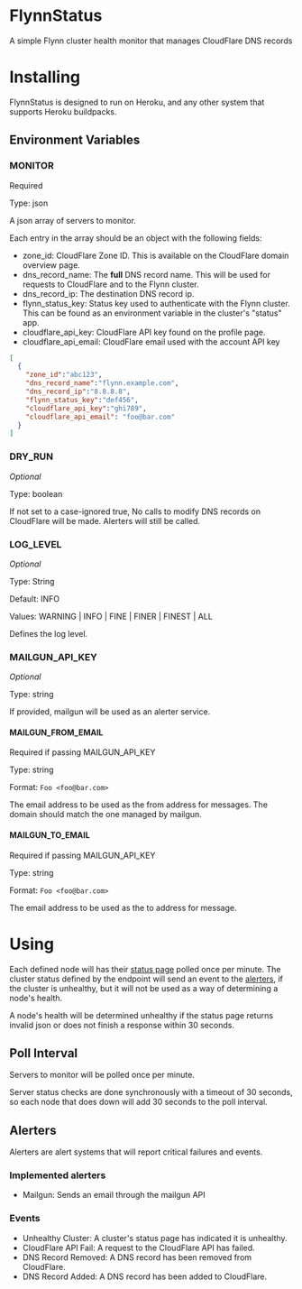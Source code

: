 # FlynnStatus

A simple Flynn cluster health monitor that manages CloudFlare DNS records

# Installing

FlynnStatus is designed to run on Heroku, and any other system that
 supports Heroku buildpacks.
 
## Environment Variables

### MONITOR

Required

Type: json

A json array of servers to monitor.

Each entry in the array should be an object with the following fields:
- zone_id: CloudFlare Zone ID. This is available on the CloudFlare domain 
 overview page.
- dns_record_name: The **full** DNS record name. This will be used for
 requests to CloudFlare and to the Flynn cluster.
- dns_record_ip: The destination DNS record ip.
- flynn_status_key: Status key used to authenticate with the Flynn cluster.
 This can be found as an environment variable in the cluster's "status" app.
- cloudflare_api_key: CloudFlare API key found on the profile page.
- cloudflare_api_email: CloudFlare email used with the account API key

```json
[
  {
    "zone_id":"abc123",
    "dns_record_name":"flynn.example.com",
    "dns_record_ip":"8.8.8.8",
    "flynn_status_key":"def456",
    "cloudflare_api_key":"ghi789",
    "cloudflare_api_email": "foo@bar.com"
  }
]
```

### DRY_RUN

_Optional_

Type: boolean

If not set to a case-ignored true, No calls to modify DNS records on
 CloudFlare will be made. Alerters will still be called.
 
### LOG_LEVEL

_Optional_

Type: String

Default: INFO

Values: WARNING | INFO | FINE | FINER | FINEST | ALL

Defines the log level.

### MAILGUN_API_KEY

_Optional_

Type: string

If provided, mailgun will be used as an alerter service.

#### MAILGUN_FROM_EMAIL

Required if passing MAILGUN_API_KEY

Type: string

Format: `Foo <foo@bar.com>`

The email address to be used as the from address for messages. The domain
 should match the one managed by mailgun.
 
#### MAILGUN_TO_EMAIL

Required if passing MAILGUN_API_KEY

Type: string

Format: `Foo <foo@bar.com>`

The email address to be used as the to address for message.

# Using

Each defined node will has their [status page] polled once per minute. The
 cluster status defined by the endpoint will send an event to the [alerters],
 if the cluster is unhealthy, but it will not be used as a way of determining
 a node's health. 
 
A node's health will be determined unhealthy if the status page returns invalid
 json or does not finish a response within 30 seconds.

## Poll Interval

Servers to monitor will be polled once per minute.
 
Server status checks are done synchronously with a timeout of 30 seconds,
 so each node that does down will add 30 seconds to the poll interval.
 
## Alerters

Alerters are alert systems that will report critical failures and events.

### Implemented alerters

- Mailgun: Sends an email through the mailgun API

### Events

- Unhealthy Cluster: A cluster's status page has indicated it is unhealthy.
- CloudFlare API Fail: A request to the CloudFlare API has failed.
- DNS Record Removed: A DNS record has been removed from CloudFlare.
- DNS Record Added: A DNS record has been added to CloudFlare.



[status page]: https://flynn.io/docs/production#monitoring
[alerters]: #alerters